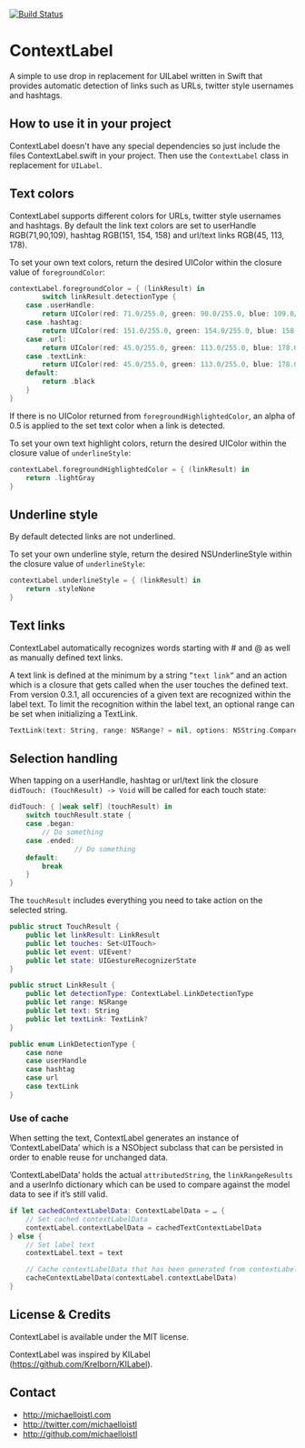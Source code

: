 [![Build Status](https://travis-ci.org/michaelloistl/ContextLabel.svg?branch=master)](https://travis-ci.org/michaelloistl/ContextLabel)

# ContextLabel

A simple to use drop in replacement for UILabel written in Swift that provides automatic detection of links such as URLs, twitter style usernames and hashtags.

## How to use it in your project
ContextLabel doesn't have any special dependencies so just include the files ContextLabel.swift in your project. Then use the `ContextLabel` class in replacement for `UILabel`.

## Text colors
ContextLabel supports different colors for URLs, twitter style usernames and hashtags. By default the link text colors are set to userHandle RGB(71,90,109), hashtag RGB(151, 154, 158) and url/text links RGB(45, 113, 178).

To set your own text colors, return the desired UIColor within the closure value of `foregroundColor`:

``` Swift
contextLabel.foregroundColor = { (linkResult) in
		switch linkResult.detectionType {
    case .userHandle:
        return UIColor(red: 71.0/255.0, green: 90.0/255.0, blue: 109.0/255.0, alpha: 1.0)
    case .hashtag:
        return UIColor(red: 151.0/255.0, green: 154.0/255.0, blue: 158.0/255.0, alpha: 1.0)
    case .url:
        return UIColor(red: 45.0/255.0, green: 113.0/255.0, blue: 178.0/255.0, alpha: 1.0)
    case .textLink:
        return UIColor(red: 45.0/255.0, green: 113.0/255.0, blue: 178.0/255.0, alpha: 1.0)
    default:
        return .black
    }
}
```

If there is no UIColor returned from `foregroundHighlightedColor`, an alpha of 0.5 is applied to the set text color when a link is detected.

To set your own text highlight colors, return the desired UIColor within the closure value of `underlineStyle`:

``` Swift
contextLabel.foregroundHighlightedColor = { (linkResult) in
    return .lightGray
}
```

## Underline style
By default detected links are not underlined.

To set your own underline style, return the desired NSUnderlineStyle within the closure value of `underlineStyle`:

``` Swift
contextLabel.underlineStyle = { (linkResult) in
    return .styleNone
}
```

## Text links
ContextLabel automatically recognizes words starting with # and @ as well as manually defined text links.

A text link is defined at the minimum by a string `”text link”` and an action which is a closure that gets called when the user touches the defined text. From version 0.3.1, all occurencies of a given text are recognized within the label text. To limit the recognition within the label text, an optional range can be set when initializing a TextLink.

``` Swift
TextLink(text: String, range: NSRange? = nil, options: NSString.CompareOptions = [], action: @escaping ()->())
```

## Selection handling
When tapping on a userHandle, hashtag or url/text link the closure `didTouch: (TouchResult) -> Void` will be called for each touch state:

``` Swift
didTouch: { [weak self] (touchResult) in
    switch touchResult.state {
    case .began:
        // Do something
    case .ended:
				// Do something
    default:
        break
    }
}
```

The `touchResult` includes everything you need to take action on the selected string.

``` Swift
public struct TouchResult {
    public let linkResult: LinkResult
    public let touches: Set<UITouch>
    public let event: UIEvent?
    public let state: UIGestureRecognizerState
}
```

``` Swift
public struct LinkResult {
    public let detectionType: ContextLabel.LinkDetectionType
    public let range: NSRange
    public let text: String
    public let textLink: TextLink?
}
```

``` Swift
public enum LinkDetectionType {
    case none
    case userHandle
    case hashtag
    case url
    case textLink
}
```

### Use of cache
When setting the text, ContextLabel generates an instance of ’ContextLabelData’ which is a NSObject subclass that can be persisted in order to enable reuse for unchanged data.

’ContextLabelData’ holds the actual `attributedString`, the `linkRangeResults` and a userInfo dictionary which can be used to compare against the model data to see if it’s still valid.

``` swift
if let cachedContextLabelData: ContextLabelData = … {
	// Set cached contextLabelData
	contextLabel.contextLabelData = cachedTextContextLabelData
} else {
	// Set label text
	contextLabel.text = text

	// Cache contextLabelData that has been generated from contextLabel
	cacheContextLabelData(contextLabel.contextLabelData)
}          
```

## License & Credits
ContextLabel is available under the MIT license.

ContextLabel was inspired by KILabel (https://github.com/Krelborn/KILabel).

## Contact
- http://michaelloistl.com
- http://twitter.com/michaelloistl
- http://github.com/michaelloistl
